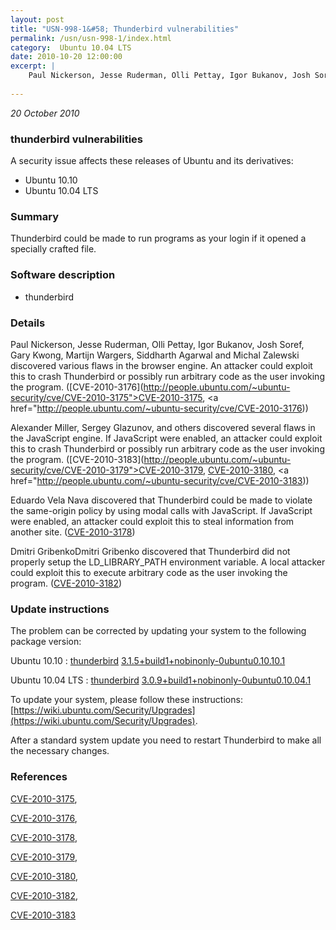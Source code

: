 ```yaml
---
layout: post
title: "USN-998-1&#58; Thunderbird vulnerabilities"
permalink: /usn/usn-998-1/index.html
category:  Ubuntu 10.04 LTS
date: 2010-10-20 12:00:00
excerpt: |
    Paul Nickerson, Jesse Ruderman, Olli Pettay, Igor Bukanov, Josh Soref, Gary Kwong, Martijn Wargers, Siddharth Agarwal and Michal Zalewski discovered various flaws in the browser engine. An attacker could exploit this to crash Thunderbird or possibly run arbitrary code as the user invoking the program. ([CVE-2010-3176](http://people.ubuntu.com/~ubuntu-security/cve/CVE-2010-3175">CVE-2010-3175</a>, <a href="http://people.ubuntu.com/~ubuntu-security/cve/CVE-2010-3176))
    
--- 
```

 
 

*20 October 2010*

### thunderbird vulnerabilities

A security issue affects these releases of Ubuntu and its derivatives:

* Ubuntu 10.10
* Ubuntu 10.04 LTS

### Summary

Thunderbird could be made to run programs as your login if it opened a specially crafted file.

### Software description

* thunderbird 

### Details

Paul Nickerson, Jesse Ruderman, Olli Pettay, Igor Bukanov, Josh Soref, Gary Kwong, Martijn Wargers, Siddharth Agarwal and Michal Zalewski discovered various flaws in the browser engine. An attacker could exploit this to crash Thunderbird or possibly run arbitrary code as the user invoking the program. ([CVE-2010-3176](http://people.ubuntu.com/~ubuntu-security/cve/CVE-2010-3175">CVE-2010-3175</a>, <a href="http://people.ubuntu.com/~ubuntu-security/cve/CVE-2010-3176))

Alexander Miller, Sergey Glazunov, and others discovered several flaws in the JavaScript engine. If JavaScript were enabled, an attacker could exploit this to crash Thunderbird or possibly run arbitrary code as the user invoking the program. ([CVE-2010-3183](http://people.ubuntu.com/~ubuntu-security/cve/CVE-2010-3179">CVE-2010-3179</a>, <a href="http://people.ubuntu.com/~ubuntu-security/cve/CVE-2010-3180">CVE-2010-3180</a>, <a href="http://people.ubuntu.com/~ubuntu-security/cve/CVE-2010-3183))

Eduardo Vela Nava discovered that Thunderbird could be made to violate the same-origin policy by using modal calls with JavaScript. If JavaScript were enabled, an attacker could exploit this to steal information from another site. ([CVE-2010-3178](http://people.ubuntu.com/~ubuntu-security/cve/CVE-2010-3178))

Dmitri GribenkoDmitri Gribenko discovered that Thunderbird did not properly setup the LD_LIBRARY_PATH environment variable. A local attacker could exploit this to execute arbitrary code as the user invoking the program. ([CVE-2010-3182](http://people.ubuntu.com/~ubuntu-security/cve/CVE-2010-3182)) 

### Update instructions

The problem can be corrected by updating your system to the following package version:

Ubuntu 10.10
 : [thunderbird](https://launchpad.net/ubuntu/+source/thunderbird) <span> [3.1.5+build1+nobinonly-0ubuntu0.10.10.1](https://launchpad.net/ubuntu/+source/thunderbird/3.1.5+build1+nobinonly-0ubuntu0.10.10.1) </span> 

Ubuntu 10.04 LTS
 : [thunderbird](https://launchpad.net/ubuntu/+source/thunderbird) <span> [3.0.9+build1+nobinonly-0ubuntu0.10.04.1](https://launchpad.net/ubuntu/+source/thunderbird/3.0.9+build1+nobinonly-0ubuntu0.10.04.1) </span> 

To update your system, please follow these instructions: [https://wiki.ubuntu.com/Security/Upgrades](https://wiki.ubuntu.com/Security/Upgrades).

After a standard system update you need to restart Thunderbird to make all the necessary changes. 

### References

 
 [CVE-2010-3175](http://people.ubuntu.com/~ubuntu-security/cve/CVE-2010-3175), 

 [CVE-2010-3176](http://people.ubuntu.com/~ubuntu-security/cve/CVE-2010-3176), 

 [CVE-2010-3178](http://people.ubuntu.com/~ubuntu-security/cve/CVE-2010-3178), 

 [CVE-2010-3179](http://people.ubuntu.com/~ubuntu-security/cve/CVE-2010-3179), 

 [CVE-2010-3180](http://people.ubuntu.com/~ubuntu-security/cve/CVE-2010-3180), 

 [CVE-2010-3182](http://people.ubuntu.com/~ubuntu-security/cve/CVE-2010-3182), 

 [CVE-2010-3183](http://people.ubuntu.com/~ubuntu-security/cve/CVE-2010-3183)
 

